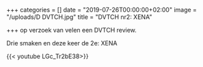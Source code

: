 +++
categories = []
date = "2019-07-26T00:00:00+02:00"
image = "/uploads/D DVTCH.jpg"
title = "DVTCH nr2: XENA"

+++
op verzoek van velen een DVTCH review. 

Drie smaken en deze keer de 2e: XENA

{{< youtube LGc_Tr2bE38>}}